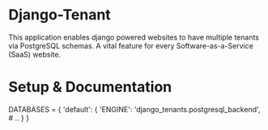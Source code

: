 # Django-Tenant


This application enables django powered websites to have multiple tenants via PostgreSQL schemas. A vital feature for every Software-as-a-Service (SaaS) website.


# Setup & Documentation
DATABASES = {
    'default': {
        'ENGINE': 'django_tenants.postgresql_backend',
        # ..
    }
} 


